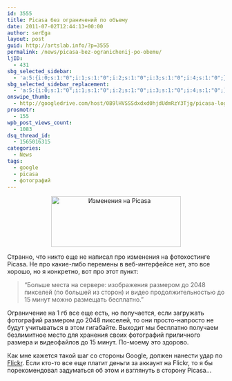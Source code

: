 ```yaml
---
id: 3555
title: Picasa без ограничений по объему
date: 2011-07-02T12:44:13+00:00
author: serEga
layout: post
guid: http://artslab.info/?p=3555
permalink: /news/picasa-bez-ogranichenij-po-obemu/
ljID:
  - 431
sbg_selected_sidebar:
  - 'a:5:{i:0;s:1:"0";i:1;s:1:"0";i:2;s:1:"0";i:3;s:1:"0";i:4;s:1:"0";}'
sbg_selected_sidebar_replacement:
  - 'a:5:{i:0;s:1:"0";i:1;s:1:"0";i:2;s:1:"0";i:3;s:1:"0";i:4;s:1:"0";}'
onswipe_thumb:
  - http://googledrive.com/host/0B9lHVSSSdxdxd0hjdUdmRzY3Tjg/picasa-logo.gif
prosmotr:
  - 155
wpb_post_views_count:
  - 1083
dsq_thread_id:
  - 1565016315
categories:
  - News
tags:
  - google
  - picasa
  - фотографий
---
```

<center>
  <a href="http://googledrive.com/host/0B9lHVSSSdxdxd0hjdUdmRzY3Tjg/picasa-logo.gif"><img src="http://googledrive.com/host/0B9lHVSSSdxdxd0hjdUdmRzY3Tjg/picasa-logo-300x118.gif" alt="Изменения на Picasa" title="picasa-logo" width="300" height="118" class="alignnone size-medium wp-image-3558" /></a>
</center>

Странно, что никто еще не написал про изменения на фотохостинге Picasa. Не про какие-либо перемены в веб-интерфейсе нет, это все хорошо, но я конкретно, вот про этот пункт:

> &#8220;Больше места на сервере: изображения размером до 2048 пикселей (по большей из сторон) и видео продолжительностью до 15 минут можно размещать бесплатно.&#8221;

Ограничение на 1 гб все еще есть, но получается, если загружать фотографий размером до 2048 пикселей, то они просто-напросто не будут учитываться в этом гигабайте. Выходит мы бесплатно получаем безлимитное место для хранения своих фотографий приличного размера и видеофайлов до 15 минут. По-моему это здорово.

Как мне кажется такой шаг со стороны Google, должен нанести удар по [Flickr](http://www.flickr.com/). Если кто-то все еще платит деньги за аккаунт на Flickr, то я бы порекомендовал задуматься об этом и взглянуть в сторону Picasa&#8230;